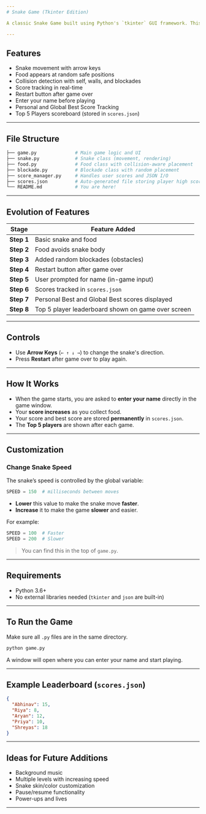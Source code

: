 ```yaml
---
# Snake Game (Tkinter Edition)

A classic Snake Game built using Python's `tkinter` GUI framework. This version includes dynamic food placement, moving snake, blockades, restart capability, user tracking, and persistent score management.

---
```


##  Features

*  Snake movement with arrow keys
*  Food appears at random safe positions
*  Collision detection with self, walls, and blockades
*  Score tracking in real-time
*  Restart button after game over
*  Enter your name before playing
*  Personal and Global Best Score Tracking
*  Top 5 Players scoreboard (stored in `scores.json`)

---

##  File Structure

```bash
├── game.py              # Main game logic and UI
├── snake.py             # Snake class (movement, rendering)
├── food.py              # Food class with collision-aware placement
├── blockade.py          # Blockade class with random placement
├── score_manager.py     # Handles user scores and JSON I/O
├── scores.json          # Auto-generated file storing player high scores
└── README.md            # You are here!
```

---

##  Evolution of Features

| Stage        | Feature Added                                      |
| ------------ | -------------------------------------------------- |
|  **Step 1** | Basic snake and food                               |
|  **Step 2** | Food avoids snake body                             |
|  **Step 3** | Added random blockades (obstacles)                 |
|  **Step 4** | Restart button after game over                     |
|  **Step 5** | User prompted for name (in-game input)             |
|  **Step 6** | Scores tracked in `scores.json`                    |
|  **Step 7** | Personal Best and Global Best scores displayed     |
|  **Step 8** | Top 5 player leaderboard shown on game over screen |

---

##  Controls

* Use **Arrow Keys** (`← ↑ ↓ →`) to change the snake's direction.
* Press **Restart** after game over to play again.

---

##  How It Works

* When the game starts, you are asked to **enter your name** directly in the game window.
* Your **score increases** as you collect food.
* Your score and best score are stored **permanently** in `scores.json`.
* The **Top 5 players** are shown after each game.

---

##  Customization

###  Change Snake Speed

The snake’s speed is controlled by the global variable:

```python
SPEED = 150  # milliseconds between moves
```

* **Lower** this value to make the snake move **faster**.
* **Increase** it to make the game **slower** and easier.

For example:

```python
SPEED = 100  # Faster
SPEED = 200  # Slower
```

> You can find this in the top of `game.py`.

---

##  Requirements

* Python 3.6+
* No external libraries needed (`tkinter` and `json` are built-in)

---

##  To Run the Game

Make sure all `.py` files are in the same directory.

```bash
python game.py
```

A window will open where you can enter your name and start playing.

---

##  Example Leaderboard (`scores.json`)

```json
{
  "Abhinav": 15,
  "Riya": 8,
  "Aryan": 12,
  "Priya": 10,
  "Shreyas": 18
}
```

---

##  Ideas for Future Additions

*  Background music
*  Multiple levels with increasing speed
*  Snake skin/color customization
*  Pause/resume functionality
*  Power-ups and lives

---

